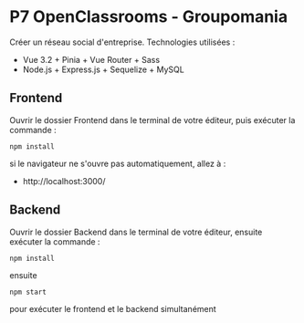 # P7 OpenClassrooms - Groupomania

Créer un réseau social d'entreprise.
Technologies utilisées :

- Vue 3.2 + Pinia + Vue Router + Sass
- Node.js + Express.js + Sequelize + MySQL

## Frontend

Ouvrir le dossier Frontend dans le terminal de votre éditeur, puis exécuter la commande :

    npm install

si le navigateur ne s'ouvre pas automatiquement, allez à :

- http://localhost:3000/

## Backend

Ouvrir le dossier Backend dans le terminal de votre éditeur, ensuite exécuter la commande :

    npm install

ensuite

    npm start

pour exécuter le frontend et le backend simultanément
